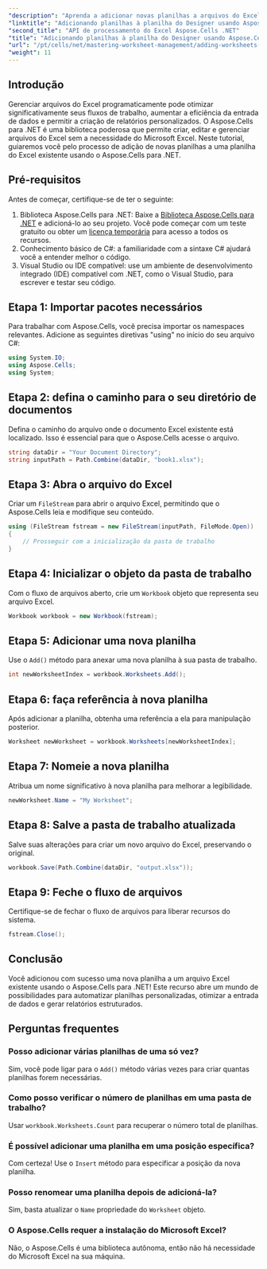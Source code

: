 ```yaml
---
"description": "Aprenda a adicionar novas planilhas a arquivos do Excel programaticamente usando o Aspose.Cells para .NET. Este guia completo orienta você nas etapas necessárias."
"linktitle": "Adicionando planilhas à planilha do Designer usando Aspose.Cells"
"second_title": "API de processamento do Excel Aspose.Cells .NET"
"title": "Adicionando planilhas à planilha do Designer usando Aspose.Cells"
"url": "/pt/cells/net/mastering-worksheet-management/adding-worksheets-to-designer-spreadsheet/"
"weight": 11
---
```


## Introdução

Gerenciar arquivos do Excel programaticamente pode otimizar significativamente seus fluxos de trabalho, aumentar a eficiência da entrada de dados e permitir a criação de relatórios personalizados. O Aspose.Cells para .NET é uma biblioteca poderosa que permite criar, editar e gerenciar arquivos do Excel sem a necessidade do Microsoft Excel. Neste tutorial, guiaremos você pelo processo de adição de novas planilhas a uma planilha do Excel existente usando o Aspose.Cells para .NET.

## Pré-requisitos
Antes de começar, certifique-se de ter o seguinte:

1. Biblioteca Aspose.Cells para .NET: Baixe a [Biblioteca Aspose.Cells para .NET](https://releases.aspose.com/cells/net/) e adicioná-lo ao seu projeto. Você pode começar com um teste gratuito ou obter um [licença temporária](https://purchase.aspose.com/temporary-license/) para acesso a todos os recursos.
2. Conhecimento básico de C#: a familiaridade com a sintaxe C# ajudará você a entender melhor o código.
3. Visual Studio ou IDE compatível: use um ambiente de desenvolvimento integrado (IDE) compatível com .NET, como o Visual Studio, para escrever e testar seu código.

## Etapa 1: Importar pacotes necessários
Para trabalhar com Aspose.Cells, você precisa importar os namespaces relevantes. Adicione as seguintes diretivas "using" no início do seu arquivo C#:

```csharp
using System.IO;
using Aspose.Cells;
using System;
```

## Etapa 2: defina o caminho para o seu diretório de documentos
Defina o caminho do arquivo onde o documento Excel existente está localizado. Isso é essencial para que o Aspose.Cells acesse o arquivo.

```csharp
string dataDir = "Your Document Directory";
string inputPath = Path.Combine(dataDir, "book1.xlsx");
```

## Etapa 3: Abra o arquivo do Excel
Criar um `FileStream` para abrir o arquivo Excel, permitindo que o Aspose.Cells leia e modifique seu conteúdo.

```csharp
using (FileStream fstream = new FileStream(inputPath, FileMode.Open))
{
    // Prosseguir com a inicialização da pasta de trabalho
}
```

## Etapa 4: Inicializar o objeto da pasta de trabalho
Com o fluxo de arquivos aberto, crie um `Workbook` objeto que representa seu arquivo Excel.

```csharp
Workbook workbook = new Workbook(fstream);
```

## Etapa 5: Adicionar uma nova planilha
Use o `Add()` método para anexar uma nova planilha à sua pasta de trabalho.

```csharp
int newWorksheetIndex = workbook.Worksheets.Add();
```

## Etapa 6: faça referência à nova planilha
Após adicionar a planilha, obtenha uma referência a ela para manipulação posterior.

```csharp
Worksheet newWorksheet = workbook.Worksheets[newWorksheetIndex];
```

## Etapa 7: Nomeie a nova planilha
Atribua um nome significativo à nova planilha para melhorar a legibilidade.

```csharp
newWorksheet.Name = "My Worksheet";
```

## Etapa 8: Salve a pasta de trabalho atualizada
Salve suas alterações para criar um novo arquivo do Excel, preservando o original.

```csharp
workbook.Save(Path.Combine(dataDir, "output.xlsx"));
```

## Etapa 9: Feche o fluxo de arquivos
Certifique-se de fechar o fluxo de arquivos para liberar recursos do sistema.

```csharp
fstream.Close();
```

## Conclusão
Você adicionou com sucesso uma nova planilha a um arquivo Excel existente usando o Aspose.Cells para .NET! Este recurso abre um mundo de possibilidades para automatizar planilhas personalizadas, otimizar a entrada de dados e gerar relatórios estruturados.

## Perguntas frequentes

### Posso adicionar várias planilhas de uma só vez?
Sim, você pode ligar para o `Add()` método várias vezes para criar quantas planilhas forem necessárias.

### Como posso verificar o número de planilhas em uma pasta de trabalho?
Usar `workbook.Worksheets.Count` para recuperar o número total de planilhas.

### É possível adicionar uma planilha em uma posição específica?
Com certeza! Use o `Insert` método para especificar a posição da nova planilha.

### Posso renomear uma planilha depois de adicioná-la?
Sim, basta atualizar o `Name` propriedade do `Worksheet` objeto.

### O Aspose.Cells requer a instalação do Microsoft Excel?
Não, o Aspose.Cells é uma biblioteca autônoma, então não há necessidade do Microsoft Excel na sua máquina.